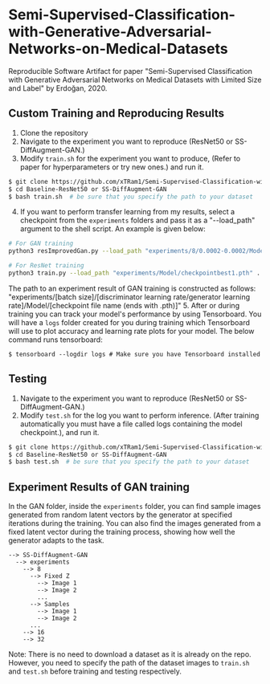 # Semi-Supervised-Classification-with-Generative-Adversarial-Networks-on-Medical-Datasets
Reproducible Software Artifact for paper "Semi-Supervised Classification with Generative Adversarial Networks on Medical Datasets with Limited Size and Label" by Erdoğan, 2020.

## Custom Training and Reproducing Results
1. Clone the repository
2. Navigate to the experiment you want to reproduce (ResNet50 or SS-DiffAugment-GAN.)
3. Modify ``` train.sh ``` for the experiment you want to produce, (Refer to paper for hyperparameters or try new ones.) and run it.
```sh
$ git clone https://github.com/xTRam1/Semi-Supervised-Classification-with-GANs-on-Medical-Datasets-with-Limited-Size-and-Label
$ cd Baseline-ResNet50 or SS-DiffAugment-GAN
$ bash train.sh  # be sure that you specify the path to your dataset
```
4. If you want to perform transfer learning from my results, select a checkpoint from the ```experiments``` folders and pass it as a "--load_path" argument to the shell script. An example is given below:
```sh
# For GAN training
python3 resImprovedGan.py --load_path "experiments/8/0.0002-0.0002/Model/checkpointbest1.pth" ... # Other arguments 

# For ResNet training
python3 train.py --load_path "experiments/Model/checkpointbest1.pth" ... # Other arguments
```
The path to an experiment result of GAN training is constructed as follows: "experiments/[batch size]/[discriminator learning rate/generator learning rate]/Model/[checkpoint file name (ends with .pth)]"
5. After or during training you can track your model's performance by using Tensorboard. You will have a ```logs``` folder created for you during training which Tensorboard will use to plot accuracy and learning rate plots for your model. The below command runs tensorboard:
```
$ tensorboard --logdir logs # Make sure you have Tensorboard installed 
```

## Testing
1. Navigate to the experiment you want to reproduce (ResNet50 or SS-DiffAugment-GAN.)
2. Modify ``` test.sh ``` for the log you want to perform inference. (After training automatically you must have a file called logs containing the model checkpoint.), and run it.
```sh
$ git clone https://github.com/xTRam1/Semi-Supervised-Classification-with-GANs-on-Medical-Datasets-with-Limited-Size-and-Label
$ cd Baseline-ResNet50 or SS-DiffAugment-GAN
$ bash test.sh  # be sure that you specify the path to your dataset
```

## Experiment Results of GAN training
In the GAN folder, inside the ```experiments``` folder, you can find sample images generated from random latent vectors by the generator at specified iterations during the training. You can also find the images generated from a fixed latent vector during the training process, showing how well the generator adapts to the task. 
```
--> SS-DiffAugment-GAN
  --> experiments
    --> 8
      --> Fixed Z
        --> Image 1
        --> Image 2
        ...
      --> Samples
        --> Image 1
        --> Image 2
      ...
    --> 16
    --> 32
```

Note: There is no need to download a dataset as it is already on the repo. However, you need to specify the path of the dataset images to ``` train.sh ``` and ``` test.sh ``` before training and testing respectively.
